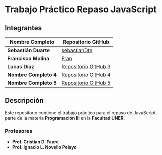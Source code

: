 # Trabajo Práctico Repaso JavaScript

## Integrantes

| Nombre Completo       | Repositorio GitHub                        |
|-----------------------|-------------------------------------------|
| **Sebastián Duarte**  | [sebastianDte](https://github.com/sebastianDte) |
| **Francisco Molina**  | [Fran](https://github.com/usuario/repositorio2) |
| **Lucas Díaz**        | [Repositorio GitHub 3](https://github.com/usuario/repositorio3) |
| **Nombre Completo 4** | [Repositorio GitHub 4](https://github.com/usuario/repositorio4) |
| **Nombre Completo 5** | [Repositorio GitHub 5](https://github.com/usuario/repositorio5) |

## Descripción
Este repositorio contiene el trabajo práctico para el repaso de JavaScript, parte de la materia **Programación III** en la **Facultad UNER**.

### Profesores
- **Prof. Cristian D. Faure**
- **Prof. Ignacio L. Novello Pelayo**
